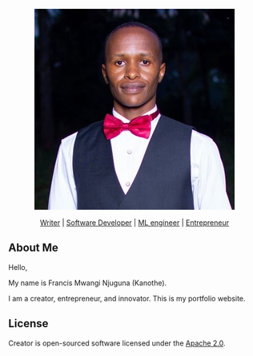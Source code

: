 <p align="center"><a href="https://mwangikanothe.com" target="_blank"><img src="https://github.com/mwanginjuguna/public-image-assets/blob/main/profileImg.jpg?raw=true" width="400" alt="Mwangi Kanothe"></a></p>

<p align="center">
<a href="https://mwangikanothe.com/blog">Writer</a> |
<a href="https://mwangikanothe.com/dev">Software Developer</a> |
<a href="https://mwangikanothe.com/dev">ML engineer</a> |
<a href="https://mwangikanothe.com/shop">Entrepreneur</a>
</p>

## About Me

Hello,

My name is Francis Mwangi Njuguna (Kanothe).

I am a creator, entrepreneur, and innovator. This is my portfolio website.

## License

Creator is open-sourced software licensed under the [Apache 2.0](https://www.apache.org/licenses/LICENSE-2.0).
